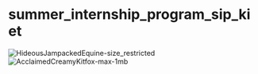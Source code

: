# summer_internship_program_sip_kiet
![HideousJampackedEquine-size_restricted](https://user-images.githubusercontent.com/65655892/134227240-6be223e8-4815-4507-9e1b-f5eadc681b9b.gif)![AcclaimedCreamyKitfox-max-1mb](https://user-images.githubusercontent.com/65655892/134227410-fe35bf38-5990-4a99-8c47-add4c50238ff.gif)

